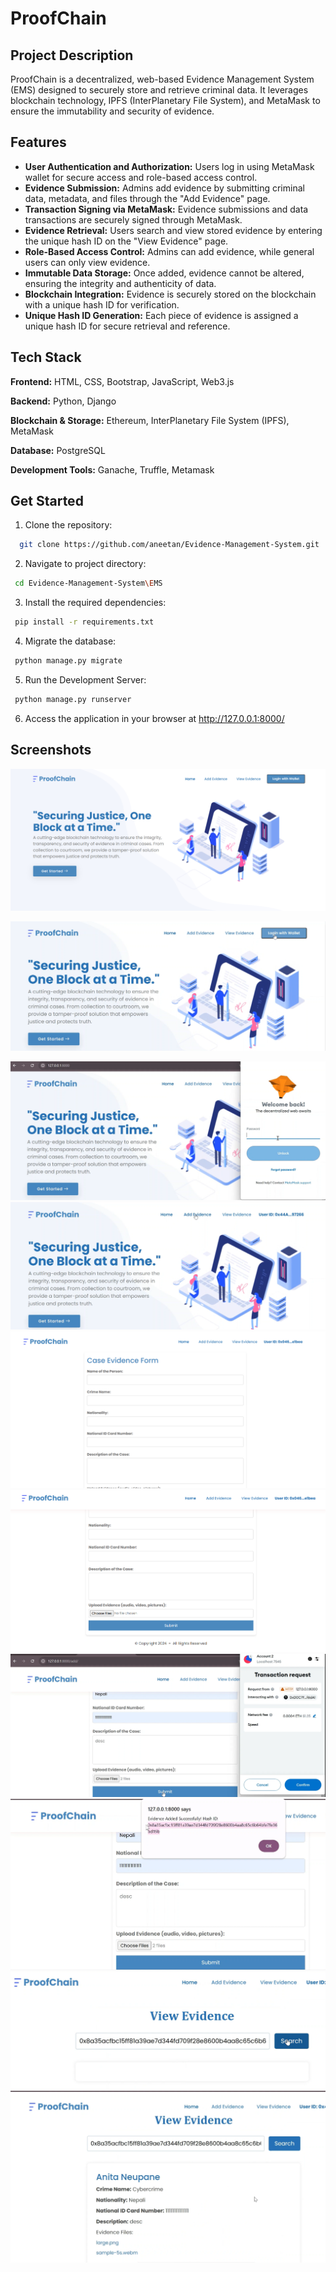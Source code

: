 
# ProofChain


## Project Description
ProofChain is a decentralized, web-based Evidence Management System (EMS) designed to securely store and retrieve criminal data. It leverages blockchain technology, IPFS (InterPlanetary File System), and MetaMask to ensure the immutability and security of evidence. 
## Features
* **User Authentication and Authorization:** Users log in using MetaMask wallet for secure access and role-based access control.
* **Evidence Submission:** Admins add evidence by submitting criminal data, metadata, and files through the "Add Evidence" page.
* **Transaction Signing via MetaMask:** Evidence submissions and data transactions are securely signed through MetaMask.
* **Evidence Retrieval:** Users search and view stored evidence by entering the unique hash ID on the "View Evidence" page.
* **Role-Based Access Control:** Admins can add evidence, while general users can only view evidence.
* **Immutable Data Storage:** Once added, evidence cannot be altered, ensuring the integrity and authenticity of data.
* **Blockchain Integration:** Evidence is securely stored on the blockchain with a unique hash ID for verification.
* **Unique Hash ID Generation:** Each piece of evidence is assigned a unique hash ID for secure retrieval and reference.
## Tech Stack
**Frontend:** HTML, CSS, Bootstrap, JavaScript, Web3.js

**Backend:** Python, Django

**Blockchain & Storage:** Ethereum, InterPlanetary File System (IPFS), MetaMask

**Database:** PostgreSQL

**Development Tools:** Ganache, Truffle, Metamask
## Get Started

1. Clone the repository:

```bash
  git clone https://github.com/aneetan/Evidence-Management-System.git
```
2. Navigate to project directory:

```bash
 cd Evidence-Management-System\EMS
```

3. Install the required dependencies:

```bash
 pip install -r requirements.txt
```
4. Migrate the database:

```bash
 python manage.py migrate
```
5. Run the Development Server:

```bash
 python manage.py runserver
```
6. Access the application in your browser at http://127.0.0.1:8000/ 
## Screenshots

![App Screenshot](pictures/Screenshot%202025-01-14%20221158.png)

![App Screenshot](pictures/s2.png)

![App Screenshot](pictures/s3.png)
![App Screenshot](pictures/s4.png)
![App Screenshot](pictures/s5.png)
![App Screenshot](pictures/s6.png)
![App Screenshot](pictures/s7.png)
![App Screenshot](pictures/s8.png)
![App Screenshot](pictures/s9.png)
![App Screenshot](pictures/s100.png)


